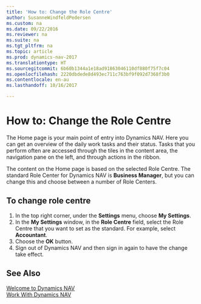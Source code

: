```yaml
---
title: 'How to: Change the Role Centre'
author: SusanneWindfeldPedersen
ms.custom: na
ms.date: 09/22/2016
ms.reviewer: na
ms.suite: na
ms.tgt_pltfrm: na
ms.topic: article
ms.prod: dynamics-nav-2017
ms.translationtype: HT
ms.sourcegitcommit: 6b60b1344a1e18ad91863046110df880f75f7c04
ms.openlocfilehash: 2220dbdede8d493ec711c763bf9f092d7368f3b0
ms.contentlocale: en-au
ms.lasthandoff: 10/16/2017

---
```


# <a name="how-to-change-the-role-center"></a>How to: Change the Role Centre
The Home page is your main point of entry into Dynamics NAV. Here you can get an overview of the daily work tasks and their status. Tasks that you perform often are accessed through the tiles in the content area, the navigation pane on the left, and through actions in the ribbon.

The content on the Home page is based on the selected Role Centre. The standard Role Center for Dynamics NAV is **Business Manager**, but you can change this and choose between a number of Role Centers.

## <a name="to-change-role-center"></a>To change role centre
1. In the top right corner, under the **Settings** menu, choose **My Settings**.
2. In the **My Settings** window, in the **Role Centre** field, select the Role Centre that you want to set as the standard. For example, select **Accountant**.
3. Choose the **OK** button.
4. Sign out of Dynamics NAV and then sign in again to have the change take effect.

## <a name="see-also"></a>See Also
[Welcome to Dynamics NAV](across-get-started.md)  
[Work With Dynamics NAV](ui-work-product.md)  

